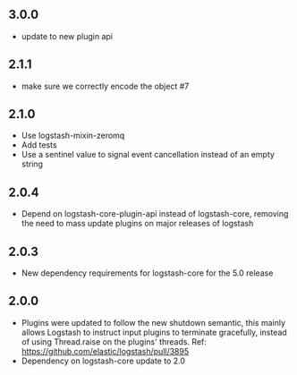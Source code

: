 ## 3.0.0
  - update to new plugin api

## 2.1.1
  - make sure we correctly encode the object #7

## 2.1.0
  - Use logstash-mixin-zeromq
  - Add tests
  - Use a sentinel value to signal event cancellation instead of an empty string

## 2.0.4
  - Depend on logstash-core-plugin-api instead of logstash-core, removing the need to mass update plugins on major releases of logstash

## 2.0.3
  - New dependency requirements for logstash-core for the 5.0 release

## 2.0.0
 - Plugins were updated to follow the new shutdown semantic, this mainly allows Logstash to instruct input plugins to terminate gracefully,
   instead of using Thread.raise on the plugins' threads. Ref: https://github.com/elastic/logstash/pull/3895
 - Dependency on logstash-core update to 2.0
